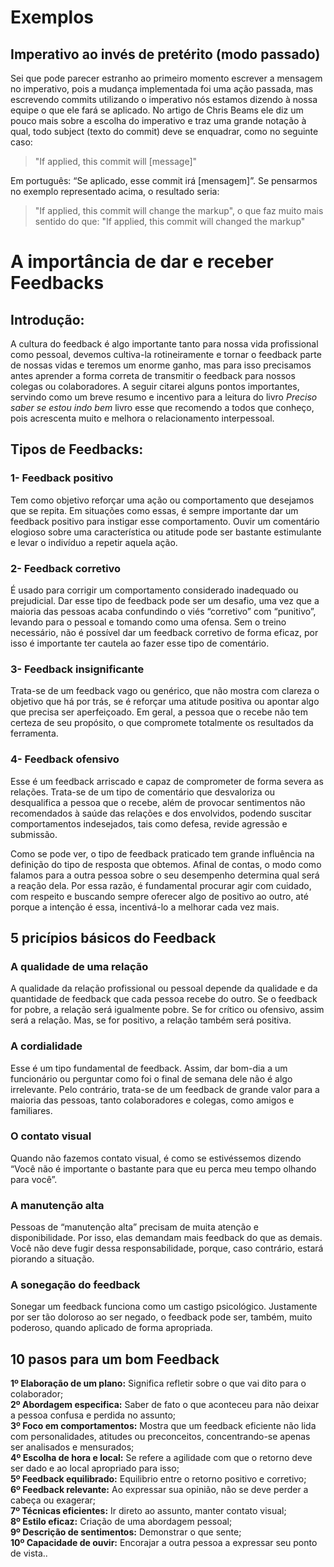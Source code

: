 

# Exemplos

## Imperativo ao invés de pretérito (modo passado)

Sei que pode parecer estranho ao primeiro momento escrever a mensagem no imperativo, pois a mudança implementada foi uma ação passada, mas escrevendo commits utilizando o imperativo nós estamos dizendo à nossa equipe o que ele fará se aplicado. No artigo de Chris Beams ele diz um pouco mais sobre a escolha do imperativo e traz uma grande notação à qual, todo subject (texto do commit) deve se enquadrar, como no seguinte caso:

> "If applied, this commit will [message]"

Em português: “Se aplicado, esse commit irá [mensagem]”. Se pensarmos no exemplo representado acima, o resultado seria:

> "If applied, this commit will change the markup", o que faz muito mais sentido do que: "If applied, this commit will changed the markup"

##

# A importância de dar e receber Feedbacks

## Introdução:
A cultura do feedback é algo importante tanto para nossa vida profissional como pessoal, devemos cultiva-la rotineiramente e tornar o feedback parte de nossas vidas e teremos um enorme ganho, mas para isso precisamos antes aprender a forma correta de transmitir o feedback para nossos colegas ou colaboradores. A seguir citarei alguns pontos importantes, servindo como um breve resumo e incentivo para a leitura do livro _Preciso saber se estou indo bem_ livro esse que recomendo a todos que conheço, pois acrescenta muito e melhora o relacionamento interpessoal.

## Tipos de Feedbacks:

### 1- Feedback positivo
Tem como objetivo reforçar uma ação ou comportamento que desejamos que se repita. Em situações como essas, é sempre importante dar um feedback positivo para instigar esse comportamento. Ouvir um comentário elogioso sobre uma característica ou atitude pode ser bastante estimulante e levar o indivíduo a repetir aquela ação.

### 2- Feedback corretivo
É usado para corrigir um comportamento considerado inadequado ou prejudicial. Dar esse tipo de feedback pode ser um desafio, uma vez que a maioria das pessoas acaba confundindo o viés “corretivo” com “punitivo”, levando para o pessoal e tomando como uma ofensa. Sem o treino necessário, não é possível dar um feedback corretivo de forma eficaz, por isso é importante ter cautela ao fazer esse tipo de comentário.

### 3- Feedback insignificante
Trata-se de um feedback vago ou genérico, que não mostra com clareza o objetivo que há por trás, se é reforçar uma atitude positiva ou apontar algo que precisa ser aperfeiçoado. Em geral, a pessoa que o recebe não tem certeza de seu propósito, o que compromete totalmente os resultados da ferramenta.

### 4- Feedback ofensivo
Esse é um feedback arriscado e capaz de comprometer de forma severa as relações. Trata-se de um tipo de comentário que desvaloriza ou desqualifica a pessoa que o recebe, além de provocar sentimentos não recomendados à saúde das relações e dos envolvidos, podendo suscitar comportamentos indesejados, tais como defesa, revide agressão e submissão.

Como se pode ver, o tipo de feedback praticado tem grande influência na definição do tipo de resposta que obtemos. Afinal de contas, o modo como falamos para a outra pessoa sobre o seu desempenho determina qual será a reação dela. Por essa razão, é fundamental procurar agir com cuidado, com respeito e buscando sempre oferecer algo de positivo ao outro, até porque a intenção é essa, incentivá-lo a melhorar cada vez mais.

## 5 pricípios básicos do Feedback

### A qualidade de uma relação
A qualidade da relação profissional ou pessoal depende da qualidade e da quantidade de feedback que cada pessoa recebe do outro. Se o feedback for pobre, a relação será igualmente pobre. Se for crítico ou ofensivo, assim será a relação. Mas, se for positivo, a relação também será positiva.

### A cordialidade 
Esse é um tipo fundamental de feedback. Assim, dar bom-dia a um funcionário ou perguntar como foi o final de semana dele não é algo irrelevante. Pelo contrário, trata-se de um feedback de grande valor para a maioria das pessoas, tanto colaboradores e colegas, como amigos e familiares.

### O contato visual
Quando não fazemos contato visual, é como se estivéssemos dizendo “Você não é importante o bastante para que eu perca meu tempo olhando para você”.

### A manutenção alta
Pessoas de “manutenção alta” precisam de muita atenção e disponibilidade. Por isso, elas demandam mais feedback do que as demais. Você não deve fugir dessa responsabilidade, porque, caso contrário, estará piorando a situação.

### A sonegação do feedback
Sonegar um feedback funciona como um castigo psicológico. Justamente por ser tão doloroso ao ser negado, o feedback pode ser, também, muito poderoso, quando aplicado de forma apropriada. 

## 10 pasos para um bom Feedback

**1º Elaboração de um plano:** Significa refletir sobre o que vai dito para o colaborador;<br>
**2º Abordagem especifica:** Saber de fato o que aconteceu para não deixar a pessoa confusa e perdida no assunto;<br>
**3º Foco em comportamentos:** Mostra que um feedback eficiente não lida com personalidades, atitudes ou preconceitos, concentrando-se apenas ser analisados e mensurados;<br>
**4º Escolha de hora e local:** Se refere a agilidade com que o retorno deve ser dado e ao local apropriado para isso; <br>
**5º Feedback equilibrado:** Equilibrio entre o retorno positivo e corretivo;<br>
**6º Feedback relevante:** Ao expressar sua opinião, não se deve perder a cabeça ou exagerar;<br>
**7º Técnicas eficientes:** Ir direto ao assunto, manter contato visual;<br>
**8º Estilo eficaz:** Criação de uma abordagem pessoal;<br>
**9º Descrição de sentimentos:** Demonstrar o que sente;<br>
**10º Capacidade de ouvir:** Encorajar a outra pessoa a expressar seu ponto de vista..<br>

## 